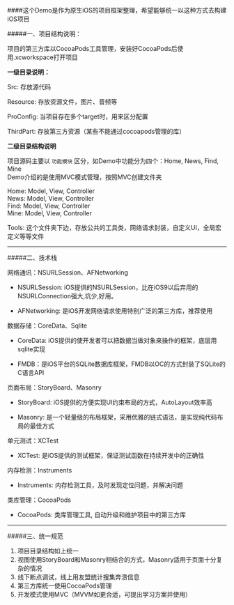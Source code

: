 ####这个Demo是作为原生iOS的项目框架整理，希望能够统一以这种方式去构建iOS项目

#####一、项目结构说明：

项目的第三方库以CocoaPods工具管理，安装好CocoaPods后使用.xcworkspace打开项目  

**一级目录说明：**

Src: 存放源代码

Resource: 存放资源文件，图片、音频等

ProConfig: 当项目存在多个target时，用来区分配置

ThirdPart: 存放第三方资源（某些不能通过cocoapods管理的库）

**二级目录结构说明**

项目源码主要以 `功能模块` 区分，如Demo中功能分为四个：Home, News, Find, Mine  
Demo介绍的是使用MVC模式管理，按照MVC创建文件夹

Home:  Model, View, Controller  
News:  Model, View, Controller  
Find:  Model, View, Controller  
Mine:  Model, View, Controller  

Tools: 这个文件夹下边，存放公共的工具类，网络请求封装，自定义UI，全局宏定义等等文件

---

#####二、技术栈
	
网络通讯：NSURLSession、AFNetworking

* NSURLSession: iOS提供的NSURLSession，比在iOS9以后弃用的NSURLConnection强大,坑少,好用。

* AFNetworking: 是iOS开发网络请求使用特别广泛的第三方库，推荐使用

数据存储：CoreData、Sqlite

* CoreData: iOS提供的使开发者可以把数据当做对象来操作的框架，底层用sqlite实现

* FMDB：是iOS平台的SQLite数据库框架，FMDB以OC的方式封装了SQLite的C语言API

页面布局：StoryBoard、Masonry

* StoryBoard: iOS提供的方便实现UI约束布局的方式，AutoLayout效率高

* Masonry: 是一个轻量级的布局框架，采用优雅的链式语法，是实现纯代码布局的最佳方式

单元测试：XCTest

* XCTest: 是iOS提供的测试框架，保证测试函数在持续开发中的正确性

内存检测：Instruments

* Instruments: 内存检测工具，及时发现定位问题，并解决问题

类库管理：CocoaPods

* CocoaPods: 类库管理工具, 自动升级和维护项目中的第三方库

---

#####三、统一规范

1. 项目目录结构如上统一
2. 视图使用StoryBoard和Masonry相结合的方式，Masonry适用于页面十分复杂的情况
3. 线下断点调试，线上用友盟统计搜集奔溃信息
4. 第三方库统一使用CocoaPods管理
5. 开发模式使用MVC（MVVM如更合适，可提出学习方案并使用）